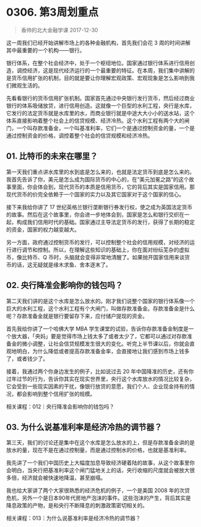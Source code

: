 # 0306. 第3周划重点
> 香帅的北大金融学课
2017-12-30

这一周我们已经开始讲解市场上的各种金融机构，首先我们会花 3 周的时间讲解其中最重要的一个机构——银行。

银行体系，在整个社会经济中，处于一个枢纽地位。国家通过银行体系进行信用创造，调控经济，这是现代经济运行的一个最重要的特征。在本周，我们集中讲解的是货币信用扩张的机制，目的就是要让你理解宏观政策、宏观现象是怎么影响到我们微观生活的。

先看看银行的货币信用扩张机制。国家首先通过中央银行发行货币，然后经过商业银行的体系吸储放贷，进行信用创造。这就像一个巨型的水利工程，央行是水库，它发行的法定货币就是水库里的水，而商业银行就是中途大大小小的送水站，这个体系直接影响着整个社会上的信贷规模、经济冷热。这个水利工程有两个大的闸门，一个叫存款准备金，一个叫基准利率，它们一个是通过控制资金的量，一个是通过控制资金的价格，调控着整个社会的信贷规模和经济冷热。

## 01. 比特币的未来在哪里？

第一天我们重点讲水库里的水到底是怎么来的，也就是法定货币到底是怎么来的。我首先告诉了你，美元是怎么成为国际货币的中心的，在“美元加冕之路”的这个故事里面，你会体会到，现代货币的本质是信用货币，它的背后其实是国家信用。那现代货币的价完全依赖于一个国家的实力以及其它国家对于这个国家的信心。

接下来我给你讲了 17 世纪英格兰银行垄断银行券发行权，使之成为英国法定货币的故事。然后在这个故事里，你会进一步地体会到，国家是怎么和银行交织在一起，构成我们信用时代的基础。国家通过主导法定货币的发行，获得了长期的稳定的资金，国家的权力越变越大。

另一方面，政府通过控制货币的发行，可以控制整个社会的信用规模，对经济的运行进行调节和控制。所以，在理解这些知识的基础上，你在面对纷纭芜杂的虚拟币，像比特币、Q 币时，头脑就会变得非常地清醒了。如果抛开国家信用来谈货币的话，这无疑就是缘木求鱼、舍本逐末了。

## 02. 央行降准会影响你的钱包吗？

第二天我们讲的是这个水库是怎么放水的。刚才我们说整个国家的银行体系像一个巨大的水利工程，这个水利工程有个大闸门，叫做存款准备金。存款准备金是什么呢？存款准备金就是银行要留存下来，应付储户提现的资金。

首先我给你讲了一个哈佛大学 MBA 学生课堂的试验，告诉你存款准备金制度是一个放大器，「央妈」要是觉得市场上钱太多了或者太少了，它都可以通过对存款准备金的微小调整，让社会信贷规模发生很大的变化。听完上半节课以后，你就会直观地明白，为什么降低或者提高存款准备金率，会直接地让我们感到市场上钱多了，或者钱少了。

接着，我通过两个你身边发生的例子，比如说过去 20 年中国降准的历史，还有你过年过节的行为，告诉你其实在现实世界里，央行这个水库放水的情况比较复杂，它会受到一些现实因素的干扰，像银行放贷的意愿，我们个人、企业现金持有的情况，都会影响到整个信用扩张的规模。

相关课程：012｜央行降准会影响你的钱包吗？

## 03. 为什么说基准利率是经济冷热的调节器？

第三天，我们的讨论还是集中在这个水库是怎么放水的上，但是存款准备金讲的是放水的量，现在不是在通过控制量，而是通过控制水的价格，也就是基准利率。

我先讲了一个我们中国历史上大幅度加息导致经济硬着陆的故事，从这个故事里你会明白，当央行把基准利率这个闸门猛地关上的话，央行收缩的尺度就会被放大很多倍，经济就会被快速地降温，甚至崩塌。

我也给大家讲了两个大家很熟悉的经济危机的例子，一个是美国 2008 年的次贷危机，另外一个是日本90年代房地产泡沫的事件。这些泡沫的产生，背后其实是降息政策的产物，是和央行不断降息的刺激政策密切相关的。

相关课程：013｜为什么说基准利率是经济冷热的调节器？